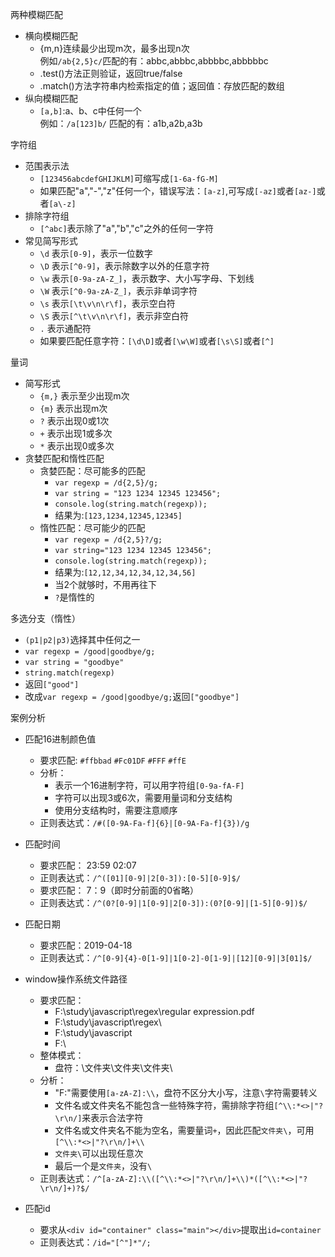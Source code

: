 两种模糊匹配
- 横向模糊匹配
  - {m,n}连续最少出现m次，最多出现n次  
例如`/ab{2,5}c/`匹配的有：abbc,abbbc,abbbbc,abbbbbc  
  - .test()方法正则验证，返回true/false  
  - .match()方法字符串内检索指定的值；返回值：存放匹配的数组
- 纵向模糊匹配
  - `[a,b]`:a、b、c中任何一个  
例如：`/a[123]b/` 匹配的有：a1b,a2b,a3b

字符组  
- 范围表示法
  - `[123456abcdefGHIJKLM]`可缩写成`[1-6a-fG-M]`
  - 如果匹配"a","-","z"任何一个，错误写法：`[a-z]`,可写成`[-az]`或者`[az-]`或者`[a\-z]`
- 排除字符组 
  - `[^abc]`表示除了"a","b","c"之外的任何一字符
- 常见简写形式 
  - `\d` 表示`[0-9]`，表示一位数字
  - `\D` 表示`[^0-9]`，表示除数字以外的任意字符
  - `\w` 表示`[0-9a-zA-Z_]`，表示数字、大小写字母、下划线
  - `\W` 表示`[^0-9a-zA-Z_]`，表示非单词字符
  - `\s` 表示`[\t\v\n\r\f]`，表示空白符
  - `\S` 表示`[^\t\v\n\r\f]`，表示非空白符
  - `.` 表示通配符
  - 如果要匹配任意字符：`[\d\D]`或者`[\w\W]`或者`[\s\S]`或者`[^]`

量词
- 简写形式
  - `{m,}` 表示至少出现m次
  - `{m}` 表示出现m次
  - `?` 表示出现0或1次
  - `+` 表示出现1或多次
  - `*` 表示出现0或多次
- 贪婪匹配和惰性匹配
  - 贪婪匹配：尽可能多的匹配
    - `var regexp = /d{2,5}/g;`
    - `var string = "123 1234 12345 123456";`
    - `console.log(string.match(regexp));`
    - 结果为:`[123,1234,12345,12345]`
  - 惰性匹配：尽可能少的匹配 
    - `var regexp = /d{2,5}?/g;`
    - `var string="123 1234 12345 123456";`
    - `console.log(string.match(regexp));`
    - 结果为:`[12,12,34,12,34,12,34,56]`
    - 当2个就够时，不用再往下
    - `?`是惰性的

多选分支（惰性）
- `(p1|p2|p3)`选择其中任何之一
- `var regexp = /good|goodbye/g;`
- `var string = "goodbye"`
- `string.match(regexp)`
- 返回`["good"]`
- 改成`var regexp = /good|goodbye/g;`返回`["goodbye"]`

案例分析
- 匹配16进制颜色值
  - 要求匹配: `#ffbbad` `#Fc01DF` `#FFF` `#ffE` 
  - 分析：
    - 表示一个16进制字符，可以用字符组`[0-9a-fA-F]`
    - 字符可以出现3或6次，需要用量词和分支结构
    - 使用分支结构时，需要注意顺序
  - 正则表达式：`/#([0-9A-Fa-f]{6}|[0-9A-Fa-f]{3})/g`

- 匹配时间 
  - 要求匹配： 23:59 02:07
  - 正则表达式：`/^([01][0-9]|2[0-3]):[0-5][0-9]$/`
  - 要求匹配： 7：9（即时分前面的0省略）
  - 正则表达式：`/^(0?[0-9]|1[0-9]|2[0-3]):(0?[0-9]|[1-5][0-9])$/`

- 匹配日期
  - 要求匹配：2019-04-18
  - 正则表达式：`/^[0-9]{4}-0[1-9]|1[0-2]-0[1-9]|[12][0-9]|3[01]$/`

- window操作系统文件路径
  - 要求匹配：  
    - F:\study\javascript\regex\regular expression.pdf
    - F:\study\javascript\regex\   
    - F:\study\javascript 
    - F:\ 
  - 整体模式：
    - 盘符：\文件夹\文件夹\文件夹\
  - 分析：
    - "F:\"需要使用`[a-zA-Z]:\\`，盘符不区分大小写，注意`\`字符需要转义
    - 文件名或文件夹名不能包含一些特殊字符，需排除字符组`[^\\:*<>|"?\r\n/]`来表示合法字符
    - 文件名或文件夹名不能为空名，需要量词`+`，因此匹配`文件夹\`，可用`[^\\:*<>|"?\r\n/]+\\`
    - `文件夹\`可以出现任意次
    - 最后一个是`文件夹`，没有`\`
  - 正则表达式：`/^[a-zA-Z]:\\([^\\:*<>|"?\r\n/]+\\)*([^\\:*<>|"?\r\n/]+)?$/`

- 匹配id
  - 要求从`<div id="container" class="main"></div>`提取出`id=container`
  - 正则表达式：`/id="[^"]*"/;`
